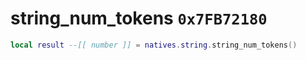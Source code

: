 # string_num_tokens `0x7FB72180`

```lua
local result --[[ number ]] = natives.string.string_num_tokens()
```